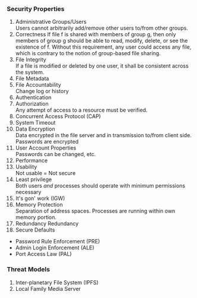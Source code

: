 ### Security Properties
1. Administrative Groups/Users  
  Users cannot arbitrarily add/remove other users to/from other groups.
2. Correctness
  If file f is shared with members of group g, then only members of group g should be able to read, modify, delete, or see the existence of f. Without this requirement, any user could access any file, which is contrary to the notion of group-based file sharing.
3. File Integrity  
  If a file is modified or deleted by one user, it shall be consistent across the system.
4. File Metadata
5. File Accountability  
  Change log or history
6. Authentication
7. Authorization  
  Any attempt of access to a resource must be verified.
8. Concurrent Access Protocol (CAP)
9. System Timeout
10. Data Encryption  
  Data encrypted in the file server and in transmission to/from client side. Passwords are encrypted
11. User Account Properties  
  Passwords can be changed, etc.
12. Performance
13. Usability  
  Not usable = Not secure
14. Least privilege  
  Both users _and_ processes should operate with minimum permissions necessary
15. It's gon' work (IGW)
16. Memory Protection  
  Separation of address spaces. Processes are running within own memory portion.
17. Redundancy Redundancy
18. Secure Defaults  
  - Password Rule Enforcement (PRE)
  - Admin Login Enforcement (ALE)
  - Port Access Law (PAL)
  

### Threat Models
1. Inter-planetary File System (IPFS)
2. Local Family Media Server